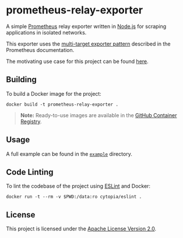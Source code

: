 # prometheus-relay-exporter

A simple [Prometheus](https://prometheus.io/) relay exporter written in
[Node.js](https://nodejs.org/) for scraping applications in isolated networks.

This exporter uses the [multi-target exporter pattern](https://prometheus.io/docs/guides/multi-target-exporter/)
described in the Prometheus documentation.

The motivating use case for this project can be found [here](use-case.md).

## Building

To build a Docker image for the project:

    docker build -t prometheus-relay-exporter .

> **Note:** Ready-to-use images are available in the
> [GitHub Container Registry](https://github.com/users/hhromic/packages/container/package/prometheus-relay-exporter).

## Usage

A full example can be found in the [`example`](example/) directory.

## Code Linting

To lint the codebase of the project using [ESLint](https://eslint.org/) and Docker:

    docker run -t --rm -v $PWD:/data:ro cytopia/eslint .

## License

This project is licensed under the [Apache License Version 2.0](LICENSE).
